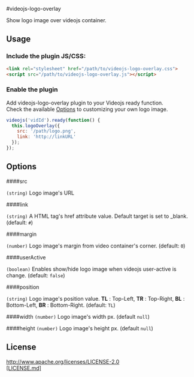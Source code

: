 #videojs-logo-overlay

Show logo image over videojs container.


## Usage

### Include the plugin JS/CSS:

```html
<link rel="stylesheet" href="/path/to/videojs-logo-overlay.css">
<script src="/path/to/videojs-logo-overlay.js"></script>
```

### Enable the plugin
Add videojs-logo-overlay plugin to your Videojs ready function.  
Check the available [Options](#options) to customizing your own logo image.

```js
videojs('vidId').ready(function() {
  this.logoOverlay({
    src: '/path/logo.png',
    link: 'http://linkURL'
  });
});
```

## Options

####src 

`(string)` Logo image's URL

####link 

`(string)` A HTML tag's href attribute value. Default target is set to _blank.  (default: `#`)


####margin 

`(number)` Logo image's margin from video container's corner. (default: `0`)

####userActive 

`(boolean)` Enables show/hide logo image when videojs user-active is change. (default: `false`)

####position 

`(string)` Logo image's position value. **TL** : Top-Left, **TR** : Top-Right, **BL** : Bottom-Left, **BR** : Bottom-Right. (default: `TL`)

####width 
`(number)` Logo image's width px. (default `null`)

####height
`(number)` Logo image's height px. (default `null`)


## License

http://www.apache.org/licenses/LICENSE-2.0  
[[LICENSE.md]](https://github.com/marufactory2/videojs-logo-overlay/blob/master/LICENSE.md)
